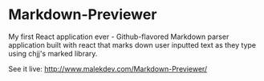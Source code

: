 # Markdown-Previewer
My first React application ever - Github-flavored Markdown parser application built with react that marks down user inputted text as they type using chjj's marked library.

See it live: http://www.malekdev.com/Markdown-Previewer/
